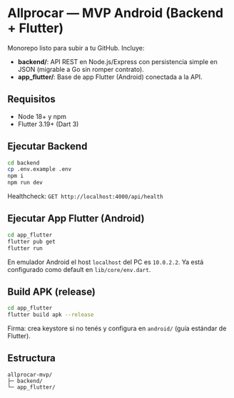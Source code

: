 # Allprocar — MVP Android (Backend + Flutter)

Monorepo listo para subir a tu GitHub. Incluye:

- **backend/**: API REST en Node.js/Express con persistencia simple en JSON (migrable a Go sin romper contrato).
- **app_flutter/**: Base de app Flutter (Android) conectada a la API.

## Requisitos
- Node 18+ y npm
- Flutter 3.19+ (Dart 3)

## Ejecutar Backend
```bash
cd backend
cp .env.example .env
npm i
npm run dev
```
Healthcheck: `GET http://localhost:4000/api/health`

## Ejecutar App Flutter (Android)
```bash
cd app_flutter
flutter pub get
flutter run
```
En emulador Android el host `localhost` del PC es `10.0.2.2`. Ya está configurado como default en `lib/core/env.dart`.

## Build APK (release)
```bash
cd app_flutter
flutter build apk --release
```
Firma: crea keystore si no tenés y configura en `android/` (guía estándar de Flutter).

## Estructura
```
allprocar-mvp/
├─ backend/
└─ app_flutter/
```
